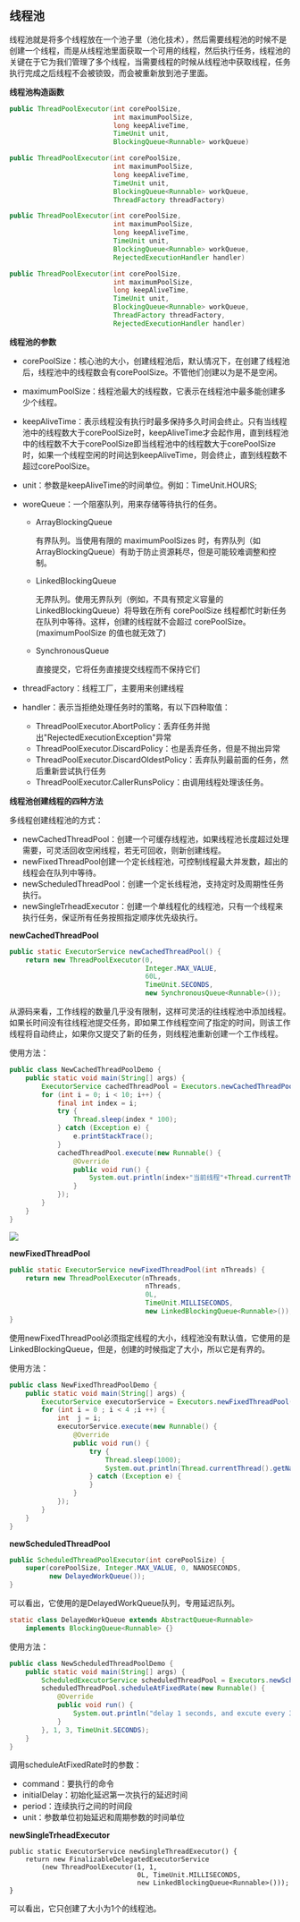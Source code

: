 ## 线程池

线程池就是将多个线程放在一个池子里（池化技术），然后需要线程池的时候不是创建一个线程，而是从线程池里面获取一个可用的线程，然后执行任务，线程池的关键在于它为我们管理了多个线程，当需要线程的时候从线程池中获取线程，任务执行完成之后线程不会被锁毁，而会被重新放到池子里面。

**线程池构造函数**

```java
public ThreadPoolExecutor(int corePoolSize,
                          int maximumPoolSize,
                          long keepAliveTime,
                          TimeUnit unit,
                          BlockingQueue<Runnable> workQueue)

public ThreadPoolExecutor(int corePoolSize,
                          int maximumPoolSize,
                          long keepAliveTime,
                          TimeUnit unit,
                          BlockingQueue<Runnable> workQueue,
                          ThreadFactory threadFactory)

public ThreadPoolExecutor(int corePoolSize,
                          int maximumPoolSize,
                          long keepAliveTime,
                          TimeUnit unit,
                          BlockingQueue<Runnable> workQueue,
                          RejectedExecutionHandler handler)

public ThreadPoolExecutor(int corePoolSize,
                          int maximumPoolSize,
                          long keepAliveTime,
                          TimeUnit unit,
                          BlockingQueue<Runnable> workQueue,
                          ThreadFactory threadFactory,
                          RejectedExecutionHandler handler)
```



**线程池的参数**

- corePoolSize：核心池的大小，创建线程池后，默认情况下，在创建了线程池后，线程池中的线程数会有corePoolSize。不管他们创建以为是不是空闲。

- maximumPoolSize：线程池最大的线程数，它表示在线程池中最多能创建多少个线程。

- keepAliveTime：表示线程没有执行时最多保持多久时间会终止。只有当线程池中的线程数大于corePoolSize时，keepAliveTime才会起作用，直到线程池中的线程数不大于corePoolSize即当线程池中的线程数大于corePoolSize时，如果一个线程空闲的时间达到keepAliveTime，则会终止，直到线程数不超过corePoolSize。

- unit：参数是keepAliveTime的时间单位。例如：TimeUnit.HOURS;

- woreQueue：一个阻塞队列，用来存储等待执行的任务。

  - ArrayBlockingQueue

    有界队列。当使用有限的 maximumPoolSizes 时，有界队列（如 ArrayBlockingQueue）有助于防止资源耗尽，但是可能较难调整和控制。

  - LinkedBlockingQueue

    无界队列。使用无界队列（例如，不具有预定义容量的 LinkedBlockingQueue）将导致在所有 corePoolSize 线程都忙时新任务在队列中等待。这样，创建的线程就不会超过 corePoolSize。(maximumPoolSize 的值也就无效了)

  - SynchronousQueue

    直接提交，它将任务直接提交线程而不保持它们

- threadFactory：线程工厂，主要用来创建线程

- handler：表示当拒绝处理任务时的策略，有以下四种取值：

  - ThreadPoolExecutor.AbortPolicy：丢弃任务并抛出"RejectedExecutionException"异常
  - ThreadPoolExecutor.DiscardPolicy：也是丢弃任务，但是不抛出异常
  - ThreadPoolExecutor.DiscardOldestPolicy：丢弃队列最前面的任务，然后重新尝试执行任务
  - ThreadPoolExecutor.CallerRunsPolicy：由调用线程处理该任务。

**线程池创建线程的四种方法**

多线程创建线程池的方式：

- newCachedThreadPool：创建一个可缓存线程池，如果线程池长度超过处理需要，可灵活回收空闲线程，若无可回收，则新创建线程。
- newFixedThreadPool创建一个定长线程池，可控制线程最大并发数，超出的线程会在队列中等待。
- newScheduledThreadPool：创建一个定长线程池，支持定时及周期性任务执行。
- newSingleTrheadExecutor：创建一个单线程化的线程池，只有一个线程来执行任务，保证所有任务按照指定顺序优先级执行。

**newCachedThreadPool**

```java
public static ExecutorService newCachedThreadPool() {
    return new ThreadPoolExecutor(0, 
                                  Integer.MAX_VALUE,
                                  60L, 
                                  TimeUnit.SECONDS,
                                  new SynchronousQueue<Runnable>());
```

从源码来看，工作线程的数量几乎没有限制，这样可灵活的往线程池中添加线程。如果长时间没有往线程池提交任务，即如果工作线程空间了指定的时间，则该工作线程将自动终止，如果你又提交了新的任务，则线程池重新创建一个工作线程。

使用方法：

```java
public class NewCachedThreadPoolDemo {
    public static void main(String[] args) {
        ExecutorService cachedThreadPool = Executors.newCachedThreadPool();
        for (int i = 0; i < 10; i++) {
            final int index = i;
            try {
                Thread.sleep(index * 100);
            } catch (Exception e) {
                e.printStackTrace();
            }
            cachedThreadPool.execute(new Runnable() {
                @Override
                public void run() {
                    System.out.println(index+"当前线程"+Thread.currentThread().getName());
                }
            });
        }
    }
}
```

![](F:\__study__\hulianwang\study\note\java\Java多线程编程核心技术\img\cache_result.png)

**newFixedThreadPool**

```java
public static ExecutorService newFixedThreadPool(int nThreads) {
    return new ThreadPoolExecutor(nThreads,
                                  nThreads,
                                  0L, 
                                  TimeUnit.MILLISECONDS,
                                  new LinkedBlockingQueue<Runnable>());
}
```

使用newFixedThreadPool必须指定线程的大小，线程池没有默认值，它使用的是LinkedBlockingQueue，但是，创建的时候指定了大小，所以它是有界的。

使用方法：

```java
public class NewFixedThreadPoolDemo {
    public static void main(String[] args) {
        ExecutorService executorService = Executors.newFixedThreadPool(2);
        for (int i = 0 ; i < 4 ;i ++) {
            int  j = i;
            executorService.execute(new Runnable() {
                @Override
                public void run() {
                    try {
                        Thread.sleep(1000);
                        System.out.println(Thread.currentThread().getName());
                    } catch (Exception e) {
                    }
                }
            });
        }
    }
}

```

**newScheduledThreadPool**

```java
public ScheduledThreadPoolExecutor(int corePoolSize) {
    super(corePoolSize, Integer.MAX_VALUE, 0, NANOSECONDS,
          new DelayedWorkQueue());
}
```

可以看出，它使用的是DelayedWorkQueue队列，专用延迟队列。

```java
static class DelayedWorkQueue extends AbstractQueue<Runnable>
    implements BlockingQueue<Runnable> {}
```

使用方法：

```java
public class NewScheduledThreadPoolDemo {
    public static void main(String[] args) {
        ScheduledExecutorService scheduledThreadPool = Executors.newScheduledThreadPool(5);
        scheduledThreadPool.scheduleAtFixedRate(new Runnable() {
            @Override
            public void run() {
                System.out.println("delay 1 seconds, and excute every 3 seconds");
            }
        }, 1, 3, TimeUnit.SECONDS);
    }
}
```

调用scheduleAtFixedRate时的参数：

- command：要执行的命令
- initialDelay：初始化延迟第一次执行的延迟时间
- period：连续执行之间的时间段
- unit：参数单位初始延迟和周期参数的时间单位

**newSingleTrheadExecutor**

```
public static ExecutorService newSingleThreadExecutor() {
    return new FinalizableDelegatedExecutorService
        (new ThreadPoolExecutor(1, 1,
                                0L, TimeUnit.MILLISECONDS,
                                new LinkedBlockingQueue<Runnable>()));
}
```

可以看出，它只创建了大小为1个的线程池。